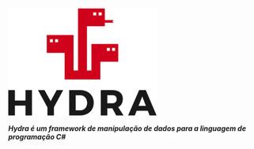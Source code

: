 ![Alt Text](https://github.com/contreiras95/HydraFramework/raw/master/logo.png)

***Hydra é um framework de manipulação de dados para a linguagem de programação C#***
